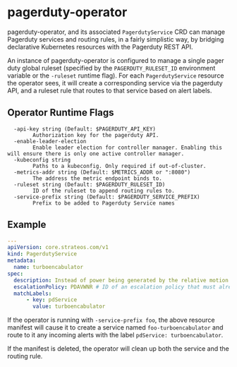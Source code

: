 pagerduty-operator
==================

pagerduty-operator, and its associated `PagerdutyService` CRD
can manage Pagerduty services and routing rules, in a fairly
simplistic way, by bridging declarative Kubernetes resources
with the Pagerduty REST API.

An instance of pagerduty-operator is configured to manage a single
pager duty global ruleset (specified by the `PAGERDUTY_RULESET_ID` environment variable or the `-ruleset` runtime flag). For each `PagerdutyService` resource the operator sees, it will create a corresponding service via the pagerduty API, and a ruleset rule that routes to that service based on alert labels.

Operator Runtime Flags
----------------------
```
  -api-key string (Default: $PAGERDUTY_API_KEY)
    	Authorization key for the pagerduty API.
  -enable-leader-election
    	Enable leader election for controller manager. Enabling this will ensure there is only one active controller manager.
  -kubeconfig string
    	Paths to a kubeconfig. Only required if out-of-cluster.
  -metrics-addr string (Default: $METRICS_ADDR or ":8080")
    	The address the metric endpoint binds to.
  -ruleset string (Default: $PAGERDUTY_RULESET_ID)
    	ID of the ruleset to append routing rules to.
  -service-prefix string (Default: $PAGERDUTY_SERVICE_PREFIX)
    	Prefix to be added to Pagerduty Service names
```

Example
-------

```yaml
---
apiVersion: core.strateos.com/v1
kind: PagerdutyService
metadata:
  name: turboencabulator
spec:
  description: Instead of power being generated by the relative motion of conductors and fluxes, it is produced by the modial interaction of magneto-reluctance and capacitive diractance
  escalationPolicy: PDAVWNR # ID of an escalation policy that must already exist in pagerduty
  matchLabels:
      - key: pdService
        value: turboencabulator
```

If the operator is running with `-service-prefix foo`,
the above resource manifest will cause it to create
a service named `foo-turboencabulator` and route to it 
any incoming alerts with the label `pdService: turboencabulator`.

If the manifest is deleted, the operator will clean up both the service
and the routing rule.